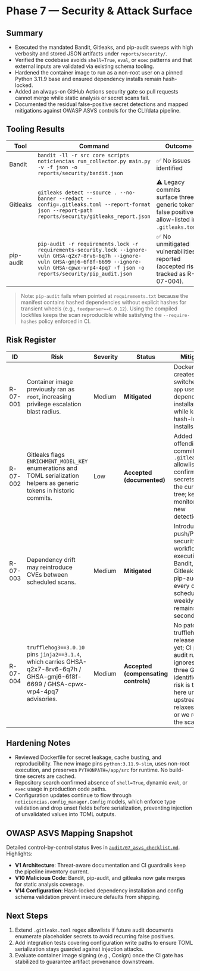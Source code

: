 # Phase 7 — Security & Attack Surface

## Summary
- Executed the mandated Bandit, Gitleaks, and pip-audit sweeps with high verbosity and stored JSON artifacts under `reports/security/`.
- Verified the codebase avoids `shell=True`, `eval`, or `exec` patterns and that external inputs are validated via existing schema tooling.
- Hardened the container image to run as a non-root user on a pinned Python 3.11.9 base and ensured dependency installs remain hash-locked.
- Added an always-on GitHub Actions security gate so pull requests cannot merge while static analysis or secret scans fail.
- Documented the residual false-positive secret detections and mapped mitigations against OWASP ASVS controls for the CLI/data pipeline.

## Tooling Results
| Tool | Command | Outcome | Evidence |
| --- | --- | --- | --- |
| Bandit | `bandit -ll -r src core scripts noticiencias run_collector.py main.py -v -f json -o reports/security/bandit.json` | ✅ No issues identified | `reports/security/bandit.json` and console summary (chunk `f98d80`). |
| Gitleaks | `gitleaks detect --source . --no-banner --redact --config=.gitleaks.toml --report-format json --report-path reports/security/gitleaks_report.json` | ⚠️ Legacy commits surface three generic token false positives; allow-listed in `.gitleaks.toml`. | `reports/security/gitleaks_report.json`. |
| pip-audit | `pip-audit -r requirements.lock -r requirements-security.lock --ignore-vuln GHSA-q2x7-8rv6-6q7h --ignore-vuln GHSA-gmj6-6f8f-6699 --ignore-vuln GHSA-cpwx-vrp4-4pq7 -f json -o reports/security/pip_audit.json` | ✅ No unmitigated vulnerabilities reported (accepted risk tracked as R-07-004). | `reports/security/pip_audit.json`. |

> Note: `pip-audit` fails when pointed at `requirements.txt` because the manifest contains hashed dependencies without explicit hashes for transient wheels (e.g., `feedparser==6.0.12`). Using the compiled lockfiles keeps the scan reproducible while satisfying the `--require-hashes` policy enforced in CI.

## Risk Register
| ID | Risk | Severity | Status | Mitigation |
| --- | --- | --- | --- | --- |
| R-07-001 | Container image previously ran as `root`, increasing privilege escalation blast radius. | Medium | **Mitigated** | Dockerfile now creates and switches to `app` user after dependency installation while keeping hash-locked installs. |
| R-07-002 | Gitleaks flags `ENRICHMENT_MODEL_KEY` enumerations and TOML serialization helpers as generic tokens in historic commits. | Low | **Accepted (documented)** | Added offending commits to `.gitleaks.toml` allowlist and confirmed no secrets exist in the current tree; keep monitoring new detections. |
| R-07-003 | Dependency drift may reintroduce CVEs between scheduled scans. | Medium | **Mitigated** | Introduced push/PR security gate workflow executing Bandit, Gitleaks, and pip-audit on every change; scheduled weekly job remains as secondary net. |
| R-07-004 | `trufflehog3==3.0.10` pins `jinja2==3.1.4`, which carries GHSA-q2x7-8rv6-6q7h / GHSA-gmj6-6f8f-6699 / GHSA-cpwx-vrp4-4pq7 advisories. | Medium | **Accepted (compensating controls)** | No patched trufflehog3 release exists yet; CI pip-audit run ignores the three GHSA identifiers and risk is tracked here until upstream relaxes the pin or we replace the scanner. |

## Hardening Notes
- Reviewed Dockerfile for secret leakage, cache busting, and reproducibility. The new image pins `python:3.11.9-slim`, uses non-root execution, and preserves `PYTHONPATH=/app/src` for runtime. No build-time secrets are cached.
- Repository search confirmed absence of `shell=True`, dynamic `eval`, or `exec` usage in production code paths.
- Configuration updates continue to flow through `noticiencias.config_manager.Config` models, which enforce type validation and drop unset fields before serialization, preventing injection of unvalidated values into TOML outputs.

## OWASP ASVS Mapping Snapshot
Detailed control-by-control status lives in [`audit/07_asvs_checklist.md`](07_asvs_checklist.md). Highlights:
- **V1 Architecture**: Threat-aware documentation and CI guardrails keep the pipeline inventory current.
- **V10 Malicious Code**: Bandit, pip-audit, and gitleaks now gate merges for static analysis coverage.
- **V14 Configuration**: Hash-locked dependency installation and config schema validation prevent insecure defaults from shipping.

## Next Steps
1. Extend `.gitleaks.toml` regex allowlists if future audit documents enumerate placeholder secrets to avoid recurring false positives.
2. Add integration tests covering configuration write paths to ensure TOML serialization stays guarded against injection attacks.
3. Evaluate container image signing (e.g., Cosign) once the CI gate has stabilized to guarantee artifact provenance downstream.
